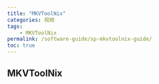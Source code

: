 ```yaml
---
title: "MKVToolNix"
categories: 视频
tags:
    - MKVToolNix
permalink: /software-guide/sp-mkvtoolnix-guide/
toc: true
---
```


## MKVToolNix






